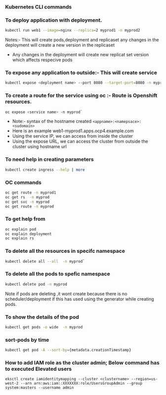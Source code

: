 ### Kubernetes CLI commands

### To deploy application with deployment.

```bash
kubectl run web1 --image=nginx --replica=2 myprod1 -n myprod2
```
Notes:-
This will create pods,deployment and replicaset any changes in the deployment will create a new version in the replicaset

- Any changes in the deployment will create new replicat set version which affects respecive pods 



### To expose any application to outside:- This will create service
```bash
kubectl expose <deployment name> --port 8080 --target-port=8080 -n myprod1
```
### To create a route for the service using oc :- Route is Openshift resources.
```bash
oc expose <service name> -n myprod`
```
- Note:- syntax of the hostname created ```<appname>:<namepsace>:<sudomain>```
- Here is an example web1-myprod1.apps.ocp4.example.com
- Using the service IP, we can access from inside the cluster
- Using the expose URL, we can access the cluster from outside the cluster using hostname url

### To need help in creating parameters
```bash
kubectl create ingress --help | more
```

### OC commands
```bash
oc get route -n myprod1
oc get rs  -n myprod
oc get svc -n myprod
oc get route -n myprod
```
### To get help from 
```bash
oc explain pod
oc explain deployment
oc explain rs
```




### To delete all the resources in specifc namespace
```bash
kubectl delete all --all  -n myprod`
```
### To delete all the pods to spefic namespace
```bash
kubectl delete pod -n myprod
```
Note if pods are deleting ,it wont create because there is no scheduler/deployment if this has used using the generator while creating pods.

### To show the details  of the pod 
```bash
kubectl get pods -o wide  -n myprod
```

### sort-pods by time 
```bash
kubectl get pod -A --sort-by={metadata.creationTimestamp}
```

### How to add IAM role as the cluster admin; Below command has to executed Elevated users
```eksctl create iamidentitymapping --cluster <clustername> --region=us-west-2 --arn arn:aws:iam::XXXXXXX:role/UsersGroupAdmin --group system:masters --username admin ```
